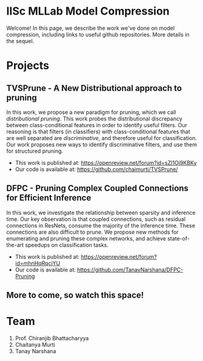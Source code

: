 # IISc MLLab Model Compression 

Welcome! In this page, we describe the work we've done on model compression, including links to useful github repositories.  More details in the sequel.

# Projects
## TVSPrune - A New Distributional approach to pruning
In this work, we propose a new paradigm for pruning, which we call *distributional pruning*. This work probes the distributional discrepancy between class-conditional features in order to identify useful filters. Our reasoning is that filters (in classifiers) with class-conditional features that are well separated are *discriminative*, and therefore useful for classification. Our work proposes new ways to identify discriminative filters, and use them for structured pruning.

* This work is published at: https://openreview.net/forum?id=sZI1Oj9KBKy
* Our code is available at: https://github.com/chaimurti/TVSPrune/

## DFPC - Pruning Complex Coupled Connections for Efficient Inference
In this work, we investigate the relationship between sparsity and inference time. Our key observation is that coupled connections, such as residual connections in ResNets, consume the majority of the inference time. These connections are also difficult to prune. We propose new methods for enumerating and pruning these complex networks, and achieve state-of-the-art speedups on classification tasks.

* This work is published at: https://openreview.net/forum?id=mhnHqRqcjYU
* Our code is available at: https://github.com/TanayNarshana/DFPC-Pruning

## More to come, so watch this space!

# Team

1. Prof. Chiranjib Bhattacharyya
2. Chaitanya Murti
3. Tanay Narshana 
